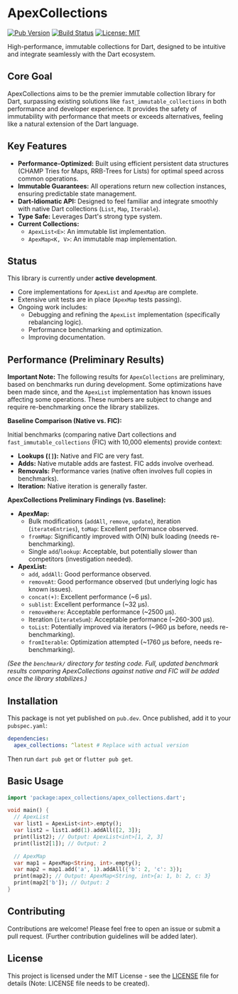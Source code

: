 # ApexCollections

[![Pub Version](https://img.shields.io/badge/pub-coming_soon-blue)](https://pub.dev/) <!-- Placeholder -->
[![Build Status](https://img.shields.io/badge/build-passing-brightgreen)](https://github.com/<your_username>/apex_collections/actions) <!-- Placeholder -->
[![License: MIT](https://img.shields.io/badge/License-MIT-yellow.svg)](https://opensource.org/licenses/MIT) <!-- Placeholder -->

High-performance, immutable collections for Dart, designed to be intuitive and integrate seamlessly with the Dart ecosystem.

## Core Goal

ApexCollections aims to be the premier immutable collection library for Dart, surpassing existing solutions like `fast_immutable_collections` in both performance and developer experience. It provides the safety of immutability with performance that meets or exceeds alternatives, feeling like a natural extension of the Dart language.

## Key Features

*   **Performance-Optimized:** Built using efficient persistent data structures (CHAMP Tries for Maps, RRB-Trees for Lists) for optimal speed across common operations.
*   **Immutable Guarantees:** All operations return new collection instances, ensuring predictable state management.
*   **Dart-Idiomatic API:** Designed to feel familiar and integrate smoothly with native Dart collections (`List`, `Map`, `Iterable`).
*   **Type Safe:** Leverages Dart's strong type system.
*   **Current Collections:**
    *   `ApexList<E>`: An immutable list implementation.
    *   `ApexMap<K, V>`: An immutable map implementation.

## Status

This library is currently under **active development**.

*   Core implementations for `ApexList` and `ApexMap` are complete.
*   Extensive unit tests are in place (`ApexMap` tests passing).
*   Ongoing work includes:
    *   Debugging and refining the `ApexList` implementation (specifically rebalancing logic).
    *   Performance benchmarking and optimization.
    *   Improving documentation.

## Performance (Preliminary Results)

**Important Note:** The following results for `ApexCollections` are preliminary, based on benchmarks run during development. Some optimizations have been made since, and the `ApexList` implementation has known issues affecting some operations. These numbers are subject to change and require re-benchmarking once the library stabilizes.

**Baseline Comparison (Native vs. FIC):**

Initial benchmarks (comparing native Dart collections and `fast_immutable_collections` (FIC) with 10,000 elements) provide context:
*   **Lookups (`[]`):** Native and FIC are very fast.
*   **Adds:** Native mutable adds are fastest. FIC adds involve overhead.
*   **Removals:** Performance varies (native often involves full copies in benchmarks).
*   **Iteration:** Native iteration is generally faster.

**ApexCollections Preliminary Findings (vs. Baseline):**

*   **ApexMap:**
    *   Bulk modifications (`addAll`, `remove`, `update`), iteration (`iterateEntries`), `toMap`: Excellent performance observed.
    *   `fromMap`: Significantly improved with O(N) bulk loading (needs re-benchmarking).
    *   Single `add`/`lookup`: Acceptable, but potentially slower than competitors (investigation needed).
*   **ApexList:**
    *   `add`, `addAll`: Good performance observed.
    *   `removeAt`: Good performance observed (but underlying logic has known issues).
    *   `concat(+)`: Excellent performance (~6 µs).
    *   `sublist`: Excellent performance (~32 µs).
    *   `removeWhere`: Acceptable performance (~2500 µs).
    *   Iteration (`iterateSum`): Acceptable performance (~260-300 µs).
    *   `toList`: Potentially improved via iterators (~960 µs before, needs re-benchmarking).
    *   `fromIterable`: Optimization attempted (~1760 µs before, needs re-benchmarking).

*(See the `benchmark/` directory for testing code. Full, updated benchmark results comparing ApexCollections against native and FIC will be added once the library stabilizes.)*
## Installation

This package is not yet published on `pub.dev`. Once published, add it to your `pubspec.yaml`:

```yaml
dependencies:
  apex_collections: ^latest # Replace with actual version
```

Then run `dart pub get` or `flutter pub get`.

## Basic Usage

```dart
import 'package:apex_collections/apex_collections.dart';

void main() {
  // ApexList
  var list1 = ApexList<int>.empty();
  var list2 = list1.add(1).addAll([2, 3]);
  print(list2); // Output: ApexList<int>[1, 2, 3]
  print(list2[1]); // Output: 2

  // ApexMap
  var map1 = ApexMap<String, int>.empty();
  var map2 = map1.add('a', 1).addAll({'b': 2, 'c': 3});
  print(map2); // Output: ApexMap<String, int>{a: 1, b: 2, c: 3}
  print(map2['b']); // Output: 2
}
```

## Contributing

Contributions are welcome! Please feel free to open an issue or submit a pull request. (Further contribution guidelines will be added later).

## License

This project is licensed under the MIT License - see the [LICENSE](LICENSE) file for details (Note: LICENSE file needs to be created).
